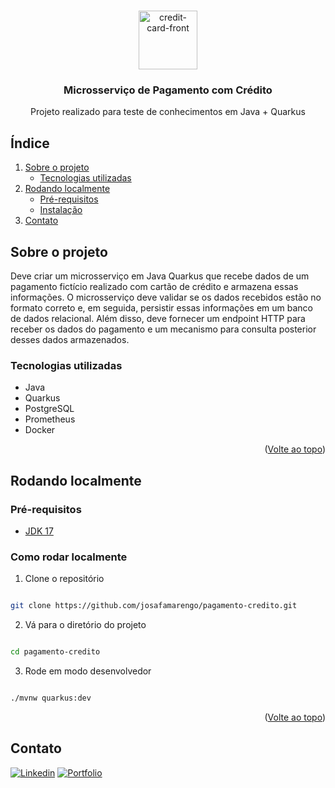<a name="readme-top"></a>


  <br />
<div align="center">
  <img width="94" height="94" src="https://img.icons8.com/3d-fluency/94/credit-card-front.png" alt="credit-card-front"/>

<h3 align="center">Microsserviço de Pagamento com Crédito</h3>

  <p align="center">
    Projeto realizado para teste de conhecimentos em Java + Quarkus
  </p>

</div>

## Índice
  <ol>
    <li>
      <a href="#about-the-project">Sobre o projeto</a>
      <ul>
        <li><a href="#built-with">Tecnologias utilizadas</a></li>
      </ul>
    </li>
    <li>
      <a href="#getting-started">Rodando localmente</a>
      <ul>
        <li><a href="#prerequisites">Pré-requisitos</a></li>
        <li><a href="#installation">Instalação</a></li>
      </ul>
    </li>
    <li><a href="#contact">Contato</a></li>
  </ol>

<a name="about-the-project"></a>
## Sobre o projeto

Deve criar um microsserviço em Java Quarkus que recebe dados de um pagamento fictício realizado com cartão de crédito
e armazena essas informações. O microsserviço deve validar se os dados recebidos estão no formato correto e, em seguida, 
persistir essas informações em um banco de dados relacional. Além disso, deve fornecer um endpoint HTTP para receber os
dados do pagamento e um mecanismo para consulta posterior desses dados armazenados.

### Tecnologias utilizadas

- Java
- Quarkus
- PostgreSQL
- Prometheus
- Docker

<p align="right">(<a href="#readme-top">Volte ao topo</a>)</p>

<a name="getting-started"></a>
## Rodando localmente

### Pré-requisitos

- [JDK 17](https://adoptium.net/temurin/releases/?version=17)


### Como rodar localmente

1. Clone o repositório

```bash

git clone https://github.com/josafamarengo/pagamento-credito.git

```

2. Vá para o diretório do projeto

```bash

cd pagamento-credito

```

3. Rode em modo desenvolvedor

```bash

./mvnw quarkus:dev

```

<p align="right">(<a href="#readme-top">Volte ao topo</a>)</p>


<a name="contact"></a>
## Contato

[![Linkedin][linkedin-shield]][linkedin-url]
[![Portfolio][site-shield]][site-url]

<!-- REPO LINK -->
[repo-url]: https://github.com/josafamarengo/pagamento-credito
[issues-url]: https://github.com/josafamarengo/pagamento-credito/issues

<!-- SOCIAL LINKS -->
[linkedin-shield]: https://img.shields.io/badge/LinkedIn-0077B5?style=flat&logo=linkedin&logoColor=white
[linkedin-url]: https://linkedin.com/in/josafamarengo

[email-shield]: https://img.shields.io/badge/Gmail-D14836?style=flat&logo=gmail&logoColor=white
[email-url]: mailto://josafabmarengo@gmail.com

[site-shield]: https://img.shields.io/badge/website-000000?style=flat&logo=Google-chrome&logoColor=white
[site-url]: https://josafa.com.br